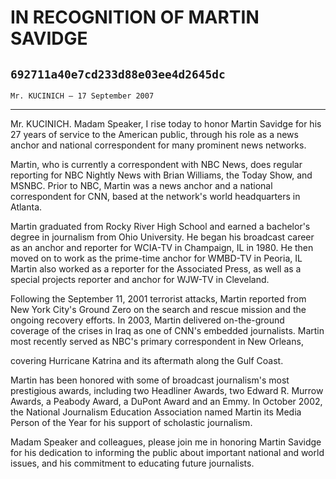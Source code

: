 # IN RECOGNITION OF MARTIN SAVIDGE
## `692711a40e7cd233d88e03ee4d2645dc`
`Mr. KUCINICH — 17 September 2007`

---


Mr. KUCINICH. Madam Speaker, I rise today to honor Martin Savidge for 
his 27 years of service to the American public, through his role as a 
news anchor and national correspondent for many prominent news 
networks.

Martin, who is currently a correspondent with NBC News, does regular 
reporting for NBC Nightly News with Brian Williams, the Today Show, and 
MSNBC. Prior to NBC, Martin was a news anchor and a national 
correspondent for CNN, based at the network's world headquarters in 
Atlanta.

Martin graduated from Rocky River High School and earned a bachelor's 
degree in journalism from Ohio University. He began his broadcast 
career as an anchor and reporter for WCIA-TV in Champaign, IL in 1980. 
He then moved on to work as the prime-time anchor for WMBD-TV in 
Peoria, IL Martin also worked as a reporter for the Associated Press, 
as well as a special projects reporter and anchor for WJW-TV in 
Cleveland.

Following the September 11, 2001 terrorist attacks, Martin reported 
from New York City's Ground Zero on the search and rescue mission and 
the ongoing recovery efforts. In 2003, Martin delivered on-the-ground 
coverage of the crises in Iraq as one of CNN's embedded journalists. 
Martin most recently served as NBC's primary correspondent in New 
Orleans,


covering Hurricane Katrina and its aftermath along the Gulf Coast.

Martin has been honored with some of broadcast journalism's most 
prestigious awards, including two Headliner Awards, two Edward R. 
Murrow Awards, a Peabody Award, a DuPont Award and an Emmy. In October 
2002, the National Journalism Education Association named Martin its 
Media Person of the Year for his support of scholastic journalism.

Madam Speaker and colleagues, please join me in honoring Martin 
Savidge for his dedication to informing the public about important 
national and world issues, and his commitment to educating future 
journalists.
